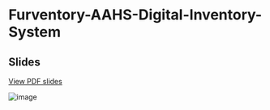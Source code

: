 # Furventory-AAHS-Digital-Inventory-System

## Slides  
[View PDF slides](./FINAL%20PRESENTATION%20MIST%205640.pdf)

![image](https://github.com/user-attachments/assets/60cde4fe-3be9-45c9-808e-6ed5cb6b99f1)
